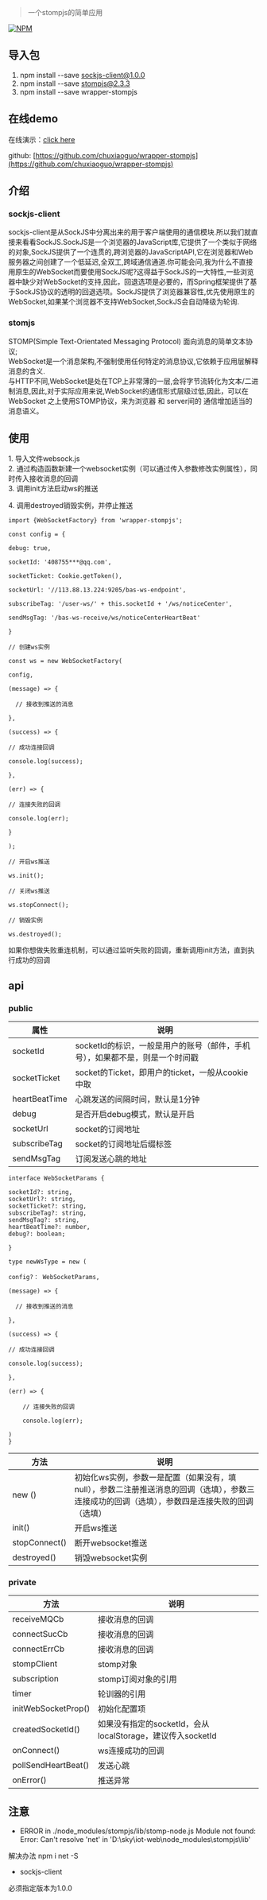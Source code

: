 > 一个stompjs的简单应用

[![NPM](https://nodei.co/npm/wrapper-stompjs.png)](https://nodei.co/npm/wrapper-stompjs/)
## 导入包

1. npm install --save sockjs-client@1.0.0
2. npm install --save stompjs@2.3.3
3. npm install --save wrapper-stompjs

## 在线demo

在线演示：[click here](https://chuxiaoguo.github.io/wrapper-stompjs/.)

github: [https://github.com/chuxiaoguo/wrapper-stompjs](https://github.com/chuxiaoguo/wrapper-stompjs)

## 介绍

### sockjs-client

sockjs-client是从SockJS中分离出来的用于客户端使用的通信模块.所以我们就直接来看看SockJS.SockJS是一个浏览器的JavaScript库,它提供了一个类似于网络的对象,SockJS提供了一个连贯的,跨浏览器的JavaScriptAPI,它在浏览器和Web服务器之间创建了一个低延迟,全双工,跨域通信通道.你可能会问,我为什么不直接用原生的WebSocket而要使用SockJS呢?这得益于SockJS的一大特性,一些浏览器中缺少对WebSocket的支持,因此，回退选项是必要的，而Spring框架提供了基于SockJS协议的透明的回退选项。SockJS提供了浏览器兼容性,优先使用原生的WebSocket,如果某个浏览器不支持WebSocket,SockJS会自动降级为轮询.

### stomjs

STOMP(Simple Text-Orientated Messaging Protocol) 面向消息的简单文本协议;  
WebSocket是一个消息架构,不强制使用任何特定的消息协议,它依赖于应用层解释消息的含义.  
与HTTP不同,WebSocket是处在TCP上非常薄的一层,会将字节流转化为文本/二进制消息,因此,对于实际应用来说,WebSocket的通信形式层级过低,因此，可以在 WebSocket 之上使用STOMP协议，来为浏览器 和 server间的 通信增加适当的消息语义。

## 使用

1\. 导入文件websock.js  
2\. 通过构造函数新建一个websocket实例（可以通过传入参数修改实例属性），同时传入接收消息的回调  
3\. 调用init方法启动ws的推送

4\. 调用destroyed销毁实例，并停止推送

```
import {WebSocketFactory} from 'wrapper-stompjs';

const config = {

debug: true,

socketId: '408755***@qq.com',

socketTicket: Cookie.getToken(),

socketUrl: '//113.88.13.224:9205/bas-ws-endpoint',

subscribeTag: '/user-ws/' + this.socketId + '/ws/noticeCenter',

sendMsgTag: '/bas-ws-receive/ws/noticeCenterHeartBeat'

}

// 创建ws实例

const ws = new WebSocketFactory(

config,

(message) => {

  // 接收到推送的消息

},

(success) => {

// 成功连接回调

console.log(success);

},

(err) => {

// 连接失败的回调

console.log(err);

}

);

// 开启ws推送

ws.init();

// 关闭ws推送

ws.stopConnect();

// 销毁实例

ws.destroyed();
```

如果你想做失败重连机制，可以通过监听失败的回调，重新调用init方法，直到执行成功的回调

## api


### public

| 属性 | 说明 |
| --- | --- |
| socketId | socketId的标识，一般是用户的账号（邮件，手机号），如果都不是，则是一个时间戳   |
| socketTicket | socket的Ticket，即用户的ticket，一般从cookie中取   |
| heartBeatTime | 心跳发送的间隔时间，默认是1分钟 |
| debug | 是否开启debug模式，默认是开启   |
| socketUrl | socket的订阅地址 |
| subscribeTag | socket的订阅地址后缀标签 |
| sendMsgTag | 订阅发送心跳的地址 |

```
interface WebSocketParams {

socketId?: string,  
socketUrl?: string,  
socketTicket?: string,  
subscribeTag?: string,  
sendMsgTag?: string,  
heartBeatTime?: number,  
debug?: boolean;

}

type newWsType = new (

config?： WebSocketParams,

(message) => {

  // 接收到推送的消息

},

(success) => {

// 成功连接回调

console.log(success);

},

(err) => {

    // 连接失败的回调

    console.log(err);

)
}
```


| 方法 | 说明 |
| --- | --- |
| new () |  初始化ws实例，参数一是配置（如果没有，填null），参数二注册推送消息的回调（选填），参数三连接成功的回调（选填），参数四是连接失败的回调（选填） |
| init() | 开启ws推送  |
| stopConnect() | 断开websocket推送 |
| destroyed() | 销毁websocket实例 |

### private

  

| 方法 | 说明 |
| --- | --- |
| receiveMQCb | 接收消息的回调 |
| connectSucCb | 接收消息的回调 |
| connectErrCb | 接收消息的回调 |
| stompClient | stomp对象 |
| subscription | stomp订阅对象的引用 |
| timer | 轮训器的引用 |
| initWebSocketProp() | 初始化配置项 |
| createdSocketId() | 如果没有指定的socketId，会从localStorage，建议传入socketId |
| onConnect() | ws连接成功的回调 |
| pollSendHeartBeat() | 发送心跳 |
| onError() | 推送异常 |

## 注意

* ERROR in ./node_modules/stompjs/lib/stomp-node.js Module not found: 
Error: Can't resolve 'net' in 'D:\sky\iot-web\node_modules\stompjs\lib'

解决办法 npm i net -S

* sockjs-client

必须指定版本为1.0.0

